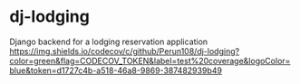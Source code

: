 # dj-lodging
Django backend for a lodging reservation application
https://img.shields.io/codecov/c/github/Perun108/dj-lodging?color=green&flag=CODECOV_TOKEN&label=test%20coverage&logoColor=blue&token=d1727c4b-a518-46a8-9869-387482939b49
